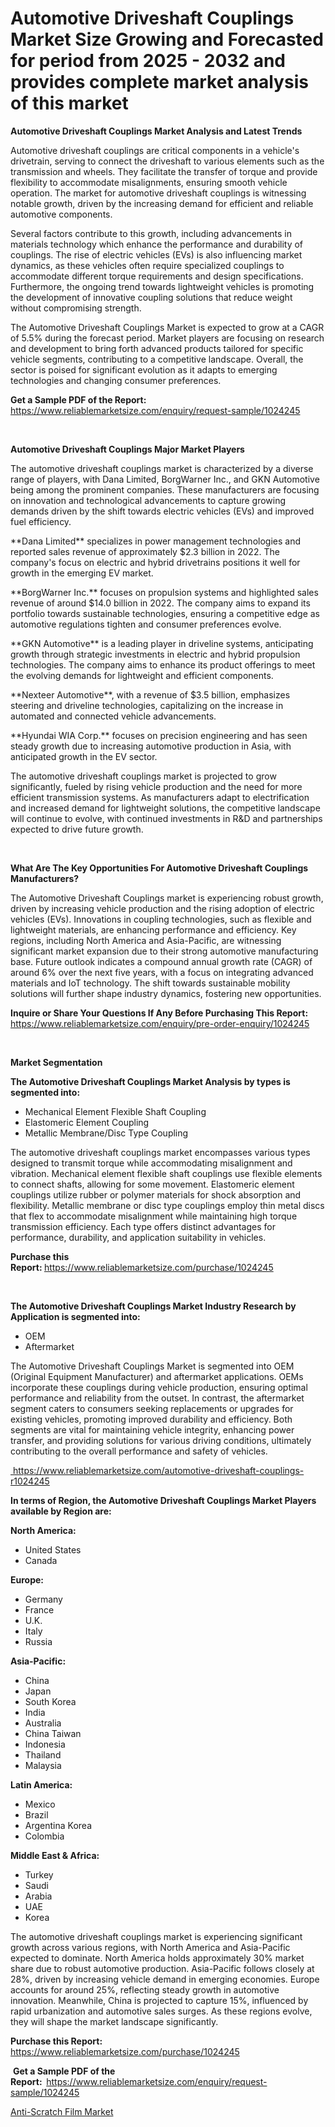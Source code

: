 <p><h1>Automotive Driveshaft Couplings Market Size Growing and Forecasted for period from 2025 - 2032 and provides complete market analysis of this market</h1></p><p><strong>Automotive Driveshaft Couplings Market Analysis and Latest Trends</strong></p>
<p><p>Automotive driveshaft couplings are critical components in a vehicle's drivetrain, serving to connect the driveshaft to various elements such as the transmission and wheels. They facilitate the transfer of torque and provide flexibility to accommodate misalignments, ensuring smooth vehicle operation. The market for automotive driveshaft couplings is witnessing notable growth, driven by the increasing demand for efficient and reliable automotive components. </p><p>Several factors contribute to this growth, including advancements in materials technology which enhance the performance and durability of couplings. The rise of electric vehicles (EVs) is also influencing market dynamics, as these vehicles often require specialized couplings to accommodate different torque requirements and design specifications. Furthermore, the ongoing trend towards lightweight vehicles is promoting the development of innovative coupling solutions that reduce weight without compromising strength.</p><p>The Automotive Driveshaft Couplings Market is expected to grow at a CAGR of 5.5% during the forecast period. Market players are focusing on research and development to bring forth advanced products tailored for specific vehicle segments, contributing to a competitive landscape. Overall, the sector is poised for significant evolution as it adapts to emerging technologies and changing consumer preferences.</p></p>
<p><strong>Get a Sample PDF of the Report:&nbsp;</strong> <a href="https://www.reliablemarketsize.com/enquiry/request-sample/1024245?utm_campaign=3564&utm_medium=2&utm_source=Github&utm_content=ia&utm_term=22032025&utm_id=automotive-driveshaft-couplings">https://www.reliablemarketsize.com/enquiry/request-sample/1024245</a></p>
<p>&nbsp;</p>
<p><strong>Automotive Driveshaft Couplings Major Market Players</strong></p>
<p><p>The automotive driveshaft couplings market is characterized by a diverse range of players, with Dana Limited, BorgWarner Inc., and GKN Automotive being among the prominent companies. These manufacturers are focusing on innovation and technological advancements to capture growing demands driven by the shift towards electric vehicles (EVs) and improved fuel efficiency.</p><p>**Dana Limited** specializes in power management technologies and reported sales revenue of approximately $2.3 billion in 2022. The company's focus on electric and hybrid drivetrains positions it well for growth in the emerging EV market.</p><p>**BorgWarner Inc.** focuses on propulsion systems and highlighted sales revenue of around $14.0 billion in 2022. The company aims to expand its portfolio towards sustainable technologies, ensuring a competitive edge as automotive regulations tighten and consumer preferences evolve.</p><p>**GKN Automotive** is a leading player in driveline systems, anticipating growth through strategic investments in electric and hybrid propulsion technologies. The company aims to enhance its product offerings to meet the evolving demands for lightweight and efficient components.</p><p>**Nexteer Automotive**, with a revenue of $3.5 billion, emphasizes steering and driveline technologies, capitalizing on the increase in automated and connected vehicle advancements.</p><p>**Hyundai WIA Corp.** focuses on precision engineering and has seen steady growth due to increasing automotive production in Asia, with anticipated growth in the EV sector.</p><p>The automotive driveshaft couplings market is projected to grow significantly, fueled by rising vehicle production and the need for more efficient transmission systems. As manufacturers adapt to electrification and increased demand for lightweight solutions, the competitive landscape will continue to evolve, with continued investments in R&D and partnerships expected to drive future growth.</p></p>
<p>&nbsp;</p>
<p><strong>What Are The Key Opportunities For Automotive Driveshaft Couplings Manufacturers?</strong></p>
<p><p>The Automotive Driveshaft Couplings market is experiencing robust growth, driven by increasing vehicle production and the rising adoption of electric vehicles (EVs). Innovations in coupling technologies, such as flexible and lightweight materials, are enhancing performance and efficiency. Key regions, including North America and Asia-Pacific, are witnessing significant market expansion due to their strong automotive manufacturing base. Future outlook indicates a compound annual growth rate (CAGR) of around 6% over the next five years, with a focus on integrating advanced materials and IoT technology. The shift towards sustainable mobility solutions will further shape industry dynamics, fostering new opportunities.</p></p>
<p><strong>Inquire or Share Your Questions If Any Before Purchasing This Report:</strong> <a href="https://www.reliablemarketsize.com/enquiry/pre-order-enquiry/1024245?utm_campaign=3564&utm_medium=2&utm_source=Github&utm_content=ia&utm_term=22032025&utm_id=automotive-driveshaft-couplings">https://www.reliablemarketsize.com/enquiry/pre-order-enquiry/1024245</a></p>
<p>&nbsp;</p>
<p><strong>Market Segmentation</strong></p>
<p><strong>The Automotive Driveshaft Couplings Market Analysis by types is segmented into:</strong></p>
<p><ul><li>Mechanical Element Flexible Shaft Coupling</li><li>Elastomeric Element Coupling</li><li>Metallic Membrane/Disc Type Coupling</li></ul></p>
<p><p>The automotive driveshaft couplings market encompasses various types designed to transmit torque while accommodating misalignment and vibration. Mechanical element flexible shaft couplings use flexible elements to connect shafts, allowing for some movement. Elastomeric element couplings utilize rubber or polymer materials for shock absorption and flexibility. Metallic membrane or disc type couplings employ thin metal discs that flex to accommodate misalignment while maintaining high torque transmission efficiency. Each type offers distinct advantages for performance, durability, and application suitability in vehicles.</p></p>
<p><strong>Purchase this Report:&nbsp;</strong><a href="https://www.reliablemarketsize.com/purchase/1024245?utm_campaign=3564&utm_medium=2&utm_source=Github&utm_content=ia&utm_term=22032025&utm_id=automotive-driveshaft-couplings">https://www.reliablemarketsize.com/purchase/1024245</a></p>
<p>&nbsp;</p>
<p><strong>The Automotive Driveshaft Couplings Market Industry Research by Application is segmented into:</strong></p>
<p><ul><li>OEM</li><li>Aftermarket</li></ul></p>
<p><p>The Automotive Driveshaft Couplings Market is segmented into OEM (Original Equipment Manufacturer) and aftermarket applications. OEMs incorporate these couplings during vehicle production, ensuring optimal performance and reliability from the outset. In contrast, the aftermarket segment caters to consumers seeking replacements or upgrades for existing vehicles, promoting improved durability and efficiency. Both segments are vital for maintaining vehicle integrity, enhancing power transfer, and providing solutions for various driving conditions, ultimately contributing to the overall performance and safety of vehicles.</p></p>
<p><a href="https://www.reliablemarketsize.com/automotive-driveshaft-couplings-r1024245?utm_campaign=3564&utm_medium=2&utm_source=Github&utm_content=ia&utm_term=22032025&utm_id=automotive-driveshaft-couplings">&nbsp;https://www.reliablemarketsize.com/automotive-driveshaft-couplings-r1024245</a></p>
<p><strong>In terms of Region, the Automotive Driveshaft Couplings Market Players available by Region are:</strong></p>
<p>
    <p> <strong> North America: </strong>
        <ul>
            <li>United States</li>
            <li>Canada</li>
        </ul>
        </p> 
    <p> <strong> Europe: </strong>
        <ul>
            <li>Germany</li>
            <li>France</li>
            <li>U.K.</li>
            <li>Italy</li>
            <li>Russia</li>
        </ul>
        </p> 
    <p> <strong> Asia-Pacific: </strong>
        <ul>
            <li>China</li>
            <li>Japan</li>
            <li>South Korea</li>
            <li>India</li>
            <li>Australia</li>
            <li>China Taiwan</li>
            <li>Indonesia</li>
            <li>Thailand</li>
            <li>Malaysia</li>
        </ul>
        </p> 
    <p> <strong> Latin America: </strong>
        <ul>
            <li>Mexico</li>
            <li>Brazil</li>
            <li>Argentina Korea</li>
            <li>Colombia</li>
        </ul>
        </p> 
    <p> <strong> Middle East & Africa: </strong>
        <ul>
            <li>Turkey</li>
            <li>Saudi</li>
            <li>Arabia</li>
            <li>UAE</li>
            <li>Korea</li>
        </ul>
    </p>
    </p>
<p><p>The automotive driveshaft couplings market is experiencing significant growth across various regions, with North America and Asia-Pacific expected to dominate. North America holds approximately 30% market share due to robust automotive production. Asia-Pacific follows closely at 28%, driven by increasing vehicle demand in emerging economies. Europe accounts for around 25%, reflecting steady growth in automotive innovation. Meanwhile, China is projected to capture 15%, influenced by rapid urbanization and automotive sales surges. As these regions evolve, they will shape the market landscape significantly.</p></p>
<p><strong>Purchase this Report: </strong><a href="https://www.reliablemarketsize.com/purchase/1024245?utm_campaign=3564&utm_medium=2&utm_source=Github&utm_content=ia&utm_term=22032025&utm_id=automotive-driveshaft-couplings">https://www.reliablemarketsize.com/purchase/1024245</a></p>
<p>&nbsp;<strong>Get a Sample PDF of the Report:&nbsp;&nbsp;</strong><a href="https://www.reliablemarketsize.com/enquiry/request-sample/1024245?utm_campaign=3564&utm_medium=2&utm_source=Github&utm_content=ia&utm_term=22032025&utm_id=automotive-driveshaft-couplings">https://www.reliablemarketsize.com/enquiry/request-sample/1024245</a></p>
<p><strong></strong></p>
<p><p><a href="https://github.com/denuetkachci/Market-Research-Report-List-1/blob/main/anti-scratch-film-market.md?utm_campaign=3564&utm_medium=2&utm_source=Github&utm_content=ia&utm_term=22032025&utm_id=automotive-driveshaft-couplings">Anti-Scratch Film Market</a></p></p>